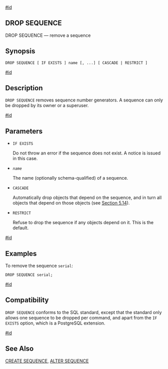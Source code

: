 [#id](#SQL-DROPSEQUENCE)

## DROP SEQUENCE

DROP SEQUENCE — remove a sequence

## Synopsis

```
DROP SEQUENCE [ IF EXISTS ] name [, ...] [ CASCADE | RESTRICT ]
```

[#id](#id-1.9.3.130.5)

## Description

`DROP SEQUENCE` removes sequence number generators. A sequence can only be dropped by its owner or a superuser.

[#id](#id-1.9.3.130.6)

## Parameters

- `IF EXISTS`

  Do not throw an error if the sequence does not exist. A notice is issued in this case.

- _`name`_

  The name (optionally schema-qualified) of a sequence.

- `CASCADE`

  Automatically drop objects that depend on the sequence, and in turn all objects that depend on those objects (see [Section 5.14](ddl-depend)).

- `RESTRICT`

  Refuse to drop the sequence if any objects depend on it. This is the default.

[#id](#id-1.9.3.130.7)

## Examples

To remove the sequence `serial`:

```
DROP SEQUENCE serial;
```

[#id](#id-1.9.3.130.8)

## Compatibility

`DROP SEQUENCE` conforms to the SQL standard, except that the standard only allows one sequence to be dropped per command, and apart from the `IF EXISTS` option, which is a PostgreSQL extension.

[#id](#id-1.9.3.130.9)

## See Also

[CREATE SEQUENCE](sql-createsequence), [ALTER SEQUENCE](sql-altersequence)
